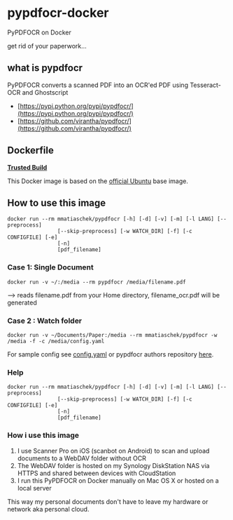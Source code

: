 # pypdfocr-docker

PyPDFOCR on Docker

get rid of your paperwork...

## what is pypdfocr

PyPDFOCR converts a scanned PDF into an OCR'ed PDF using Tesseract-OCR and Ghostscript

- [https://pypi.python.org/pypi/pypdfocr/](https://pypi.python.org/pypi/pypdfocr/)
- [https://github.com/virantha/pypdfocr/](https://github.com/virantha/pypdfocr/)

## Dockerfile

[**Trusted Build**](https://hub.docker.com/r/mmatiaschek/pypdfocr/)

This Docker image is based on the [official Ubuntu](https://hub.docker.com/_/ubuntu/) base image.

## How to use this image

```
docker run --rm mmatiaschek/pypdfocr [-h] [-d] [-v] [-m] [-l LANG] [--preprocess]
                [--skip-preprocess] [-w WATCH_DIR] [-f] [-c CONFIGFILE] [-e]
                [-n]
                [pdf_filename]
```

### Case 1: Single Document

```
docker run -v ~/:/media --rm pypdfocr /media/filename.pdf
```

--> reads filename.pdf from your Home directory, filename_ocr.pdf will be generated


### Case 2 : Watch folder

```
docker run -v ~/Documents/Paper:/media --rm mmatiaschek/pypdfocr -w /media -f -c /media/config.yaml
```
For sample config see [config.yaml](https://github.com/mmatiaschek/pypdfocr-docker/blob/master/config.yaml) or pypdfocr authors repository [here](https://github.com/virantha/pypdfocr/).
 
### Help

```
docker run --rm mmatiaschek/pypdfocr [-h] [-d] [-v] [-m] [-l LANG] [--preprocess]
                [--skip-preprocess] [-w WATCH_DIR] [-f] [-c CONFIGFILE] [-e]
                [-n]
                [pdf_filename]
```

### How i use this image

1. I use Scanner Pro on iOS (scanbot on Android) to scan and upload documents to a WebDAV folder without OCR
2. The WebDAV folder is hosted on my Synology DiskStation NAS via HTTPS and shared between devices with CloudStation
3. I run this PyPDFOCR on Docker manually on Mac OS X or hosted on a local server

This way my personal documents don't have to leave my hardware or network aka personal cloud.
